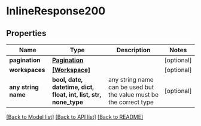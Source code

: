 # InlineResponse200


## Properties
Name | Type | Description | Notes
------------ | ------------- | ------------- | -------------
**pagination** | [**Pagination**](Pagination.md) |  | [optional] 
**workspaces** | [**[Workspace]**](Workspace.md) |  | [optional] 
**any string name** | **bool, date, datetime, dict, float, int, list, str, none_type** | any string name can be used but the value must be the correct type | [optional]

[[Back to Model list]](../README.md#documentation-for-models) [[Back to API list]](../README.md#documentation-for-api-endpoints) [[Back to README]](../README.md)


